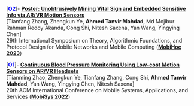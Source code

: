 [**<span style="color:blue">O2</span>**]- [**Poster: Unobtrusively Mining Vital Sign and Embedded Sensitive Info via AR/VR Motion Sensors**](https://dl.acm.org/doi/abs/10.1145/3565287.3623624)  
   [Tianfang Zhang, Zhengkun Ye, **Ahmed Tanvir Mahdad**, Md Mojibur Rahman Redoy Akanda, Cong Shi, Nitesh Saxena, Yan Wang, Yingying Chen]  
   29th ​International Symposium on Theory, Algorithmic Foundations, and Protocol Design for Mobile Networks and Mobile Computing (**[MobiHoc 2023](https://www.sigmobile.org/mobihoc/2023/)**)

[**<span style="color:blue">O1</span>**]- [**Continuous Blood Pressure Monitoring Using Low-cost Motion Sensors on AR/VR Headsets**](https://dl.acm.org/doi/abs/10.1145/3498361.3538798)  
   [Tianming Zhao, Zhengkun Ye, Tianfang Zhang, Cong Shi, **Ahmed Tanvir Mahdad**,  Yan Wang, Yingying Chen, Nitesh Saxena]  
   20th ACM International Conference on Mobile Systems, Applications, and Services (**[MobiSys 2022](https://www.sigmobile.org/mobisys/2022/)**)